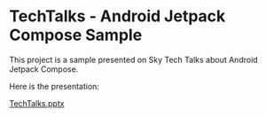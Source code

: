 # TechTalks - Android Jetpack Compose Sample

This project is a sample presented on Sky Tech Talks about Android Jetpack Compose.

Here is the presentation:

[TechTalks.pptx](https://github.com/sky-carlos-peixoto/TechTalks-Compose/files/9821366/TechTalks.pptx)
